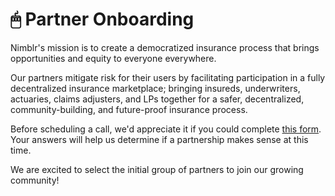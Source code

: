 # 🖱 Partner Onboarding

Nimblr's mission is to create a democratized insurance process that brings opportunities and equity to everyone everywhere.&#x20;

Our partners mitigate risk for their users by facilitating participation in a fully decentralized insurance marketplace; bringing insureds, underwriters, actuaries, claims adjusters, and LPs together for a safer, decentralized, community-building, and future-proof insurance process.

Before scheduling a call, we'd appreciate it if you could complete [this form](https://youzt3s0tr3.typeform.com/to/U3CPczrg). Your answers will help us determine if a partnership makes sense at this time.&#x20;

We are excited to select the initial group of partners to join our growing community!

